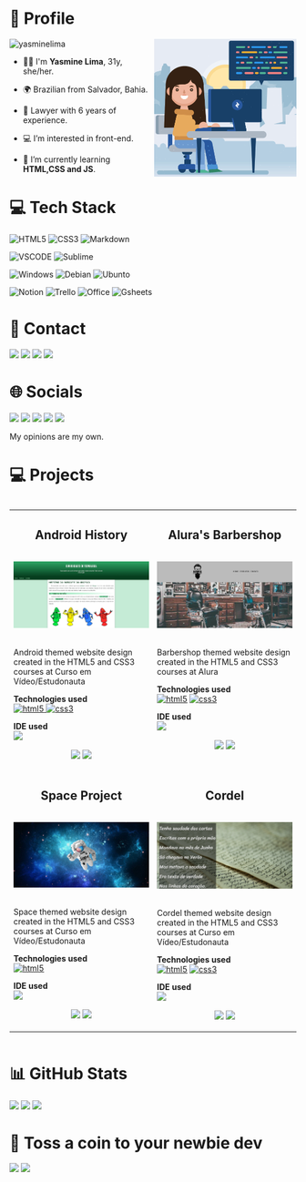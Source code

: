 <html>
  <style>
    div {
      overflow: scroll;
    }
  </style>
<body>
  
  <h1>👤 Profile</h1>
  
  <img align="right" alt="Coding" width="250" src="/Media/woman.gif">
  <img src="https://komarev.com/ghpvc/?username=yasminelima&label=Profile%20views&color=70A4FC&style=flat" alt="yasminelima" />
  
  
  - 🙋‍♀️ I'm **Yasmine Lima**, 31y, she/her.
  - 🌍 Brazilian from Salvador, Bahia.
  - 👔 Lawyer with 6 years of experience.
  
  - 💻 I’m interested in front-end.
  - 🌱 I’m currently learning **HTML,CSS and JS**.
  
  <h1>💻 Tech Stack</h1>
  
  <img src="https://img.shields.io/badge/HTML5-E34F26?style=for-the-badge&logo=html5&logoColor=white" alt="HTML5"> <img src="https://img.shields.io/badge/CSS3-1572B6?style=for-the-badge&logo=css3&logoColor=white" alt="CSS3"> <img src="https://img.shields.io/badge/Markdown-000000?style=for-the-badge&logo=markdown&logoColor=white" alt="Markdown">
  
  <img src="https://img.shields.io/badge/VSCode-0078D4?style=for-the-badge&logo=visual%20studio%20code&logoColor=white" alt="VSCODE"> <img src="https://img.shields.io/badge/sublime_text-%23575757.svg?&style=for-the-badge&logo=sublime-text&logoColor=important" alt="Sublime">
  
  <img src="https://img.shields.io/badge/Windows-0078D6?style=for-the-badge&logo=windows&logoColor=white" alt="Windows"> <img src="https://img.shields.io/badge/Debian-A81D33?style=for-the-badge&logo=debian&logoColor=white" alt="Debian"> <img src="https://img.shields.io/badge/Ubuntu-E95420?style=for-the-badge&logo=ubuntu&logoColor=white" alt="Ubunto">
  
  <img src="https://img.shields.io/badge/Notion-000000?style=for-the-badge&logo=notion&logoColor=white" alt="Notion"> <img src="https://img.shields.io/badge/Trello-0052CC?style=for-the-badge&logo=trello&logoColor=white" alt="Trello"> <img src="https://img.shields.io/badge/Microsoft_Office-D83B01?style=for-the-badge&logo=microsoft-office&logoColor=white" alt="Office"> <img src="https://img.shields.io/badge/Google%20Sheets-34A853?style=for-the-badge&logo=google-sheets&logoColor=white" alt="Gsheets">
  
  <h1>📩 Contact</h1>
  
  <addres><a href="mailto:yasminelimadev@gmail.com"><img src="https://img.shields.io/badge/Gmail-D14836?style=for-the-badge&logo=gmail&logoColor=white"></a></addres> <a href="https://linkedin.com/in/yasminelimadev" target="_blank"><img src="https://img.shields.io/badge/LinkedIn-0077B5?style=for-the-badge&logo=linkedin&logoColor=white"></a> <a href="https://github.com/yasminelima" target="_blank"><img src="https://img.shields.io/badge/GitHub-100000?style=for-the-badge&logo=github&logoColor=white"></a> <a href="https://gitlab.com/yasminelima" target="_blank"><img src="https://img.shields.io/badge/GitLab-330F63?style=for-the-badge&logo=gitlab&logoColor=white"></a>
  
  <h1>🌐 Socials</h1>
  
  <a href="https://instagram.com/yasmine_lima" target="_blank"><img src="https://img.shields.io/badge/Instagram-E4405F?style=for-the-badge&logo=instagram&logoColor=white"></a> <a href="https://twitch.tv/bimbas" target="_blank"><img src="https://img.shields.io/badge/Twitch-9146FF?style=for-the-badge&logo=twitch&logoColor=white"></a> <a href="https://twitter.com/biribimbas" target="_blank"><img src="https://img.shields.io/badge/Twitter-1DA1F2?style=for-the-badge&logo=twitter&logoColor=white"></a> <a href="https://discord.com/users/Bimbas#6465" target="_blank"><img src="https://img.shields.io/badge/Discord-5865F2?style=for-the-badge&logo=discord&logoColor=white"></a> <a href="https://open.spotify.com/user/12148149812" target="_blank"><img src="https://img.shields.io/badge/Spotify-1ED760?&style=for-the-badge&logo=spotify&logoColor=white"></a><br>
  
  <p>My opinions are my own.</p>
  
  <h1>💻 Projects </h1>
  
  <div>
    <table>
        <tr>
        <td width="50%" valign="top">
          <h2 align="center">Android History</h2><br>
          <a target="_blank" href="https://yasminelima.github.io/projeto-android/"><img src="/Media/AndroidSite.png" width="100%" alt="Android Project"/></a><br><br>
          <p>Android themed website design created in the HTML5 and CSS3 courses at Curso em Vídeo/Estudonauta</p>
          <p align="left"><strong>Technologies used</strong><br>
          <a href="https://www.w3.org/html/" target="_blank" rel="noreferrer"><img src="https://img.shields.io/badge/HTML5-E34F26?style=for-the-badge&logo=html5&logoColor=white" alt="html5"> </a>
          <a href="https://www.w3schools.com/css/" target="_blank" rel="noreferrer"> <img src="https://img.shields.io/badge/CSS3-1572B6?style=for-the-badge&logo=css3&logoColor=white" alt="css3"></a>
          </p>
          <p align="left"><strong>IDE used</strong><br>
          <img src="https://img.shields.io/badge/VSCode-0078D4?style=for-the-badge&logo=visual%20studio%20code&logoColor=white"></p>
          <p align="center">
          <a href="https://github.com/yasminelima/projeto-android" target="_blank"><img src="https://img.shields.io/static/v1?label=|&message=CODE&color=05F718&style=plastic&logo=github&logo-color=white"/></a>
          <a href="https://yasminelima.github.io/projeto-android/" target="_blank"><img src="https://img.shields.io/static/v1?label=|&message=WEBSITE&color=82D8F9&style=plastic&logo=google-chrome&logo-color=white"/></a>
          </p>
        </td>
        <td width="50%" valign="top">
        <h2 align="center">Alura's Barbershop</h2>
          <br>
          <a target="_blank" href="https://yasminelima.github.io/site-alura/"><img src="/Media/AluraSite.png" width="100%" alt="Android Project"/></a><br><br>
          <p>Barbershop themed website design created in the HTML5 and CSS3 courses at Alura</p>
          <p align="left"><strong>Technologies used</strong><br>
          <a href="https://www.w3.org/html/" target="_blank" rel="noreferrer"> <img src="https://img.shields.io/badge/HTML5-E34F26?style=for-the-badge&logo=html5&logoColor=white" alt="html5"></a>
          <a href="https://www.w3schools.com/css/" target="_blank" rel="noreferrer"> <img src="https://img.shields.io/badge/CSS3-1572B6?style=for-the-badge&logo=css3&logoColor=white" alt="css3"></a>
          </p>
          <p align="left"><strong>IDE used</strong><br>
          <img src="https://img.shields.io/badge/sublime_text-%23575757.svg?&style=for-the-badge&logo=sublime-text&logoColor=important">
          </p>
          <p align="center">
          <a href="https://github.com/yasminelima/site-alura" target="_blank"><img src="https://img.shields.io/static/v1?label=|&message=CODE&color=05F718&style=plastic&logo=github&logo-color=white"></a>
          <a href="https://yasminelima.github.io/site-alura/" target="_blank"><img src="https://img.shields.io/static/v1?label=|&message=WEBSITE&color=82D8F9&style=plastic&logo=google-chrome&logo-color=white"></a>
          </p>
        </td>
        </tr>
            <!------ linha 2 ------>
        <tr>
        <td width="50%" valign="top">
          <h2 align="center">Space Project</h2><br>
          <a target="_blank" href="https://yasminelima.github.io/astronauta-site/"><img src="/Media/Astronauta.png" width="100%" alt="Space Project"/></a><br><br>
          <p>Space themed website design created in the HTML5 and CSS3 courses at Curso em Vídeo/Estudonauta</p>
          <p align="left"><strong>Technologies used</strong><br>
          <a href="https://www.w3.org/html/" target="_blank" rel="noreferrer"><img src="https://img.shields.io/badge/HTML5-E34F26?style=for-the-badge&logo=html5&logoColor=white" alt="html5"> </a>
          </p>
          <p align="left"><strong>IDE used</strong><br>
          <img src="https://img.shields.io/badge/VSCode-0078D4?style=for-the-badge&logo=visual%20studio%20code&logoColor=white"></p>
          <p align="center">
          <a href="https://github.com/yasminelima/astronauta-site" target="_blank"><img src="https://img.shields.io/static/v1?label=|&message=CODE&color=05F718&style=plastic&logo=github&logo-color=white"/></a>
          <a href="https://yasminelima.github.io/astronauta-site/" target="_blank"><img src="https://img.shields.io/static/v1?label=|&message=WEBSITE&color=82D8F9&style=plastic&logo=google-chrome&logo-color=white"/></a>
          </p>
        </td>
        <td width="50%" valign="top">
        <h2 align="center">Cordel</h2>
          <br>
          <a target="_blank" href="https://yasminelima.github.io/projeto-cordel/"><img src="/Media/Cordel1.png" width="100%" alt="Android Project"/></a><br><br>
          <p>Cordel themed website design created in the HTML5 and CSS3 courses at Curso em Vídeo/Estudonauta</p>
          <p align="left"><strong>Technologies used</strong><br>
          <a href="https://www.w3.org/html/" target="_blank" rel="noreferrer"> <img src="https://img.shields.io/badge/HTML5-E34F26?style=for-the-badge&logo=html5&logoColor=white" alt="html5"></a>
          <a href="https://www.w3schools.com/css/" target="_blank" rel="noreferrer"> <img src="https://img.shields.io/badge/CSS3-1572B6?style=for-the-badge&logo=css3&logoColor=white" alt="css3"></a>
          </p>
          <p align="left"><strong>IDE used</strong><br>
          <img src="https://img.shields.io/badge/VSCode-0078D4?style=for-the-badge&logo=visual%20studio%20code&logoColor=white"></p>
          </p>
          <p align="center">
          <a href="https://github.com/yasminelima/projeto-cordel" target="_blank"><img src="https://img.shields.io/static/v1?label=|&message=CODE&color=05F718&style=plastic&logo=github&logo-color=white"></a>
          <a href="https://yasminelima.github.io/projeto-cordel/" target="_blank"><img src="https://img.shields.io/static/v1?label=|&message=WEBSITE&color=82D8F9&style=plastic&logo=google-chrome&logo-color=white"></a>
          </p>
        </td>
        </tr>
    </table>
  </div>
  
  <h1>📊 GitHub Stats</h1>
    <img src="https://github-readme-stats.vercel.app/api?username=yasminelima&theme=tokyonight&hide_border=true&include_all_commits=true&count_private=false">
    <img src="https://github-readme-streak-stats.herokuapp.com/?user=yasminelima&theme=tokyonight&hide_border=true">
    <img src="https://github-readme-stats.vercel.app/api/top-langs/?username=yasminelima&theme=tokyonight&hide_border=true&include_all_commits=true&count_private=false&layout=compact">
  
  <h1>💌 Toss a coin to your newbie dev</h1>
    <a href="https://buymeacoffee.com/yasminelimadev" target="_blank"><img src="https://img.shields.io/badge/Buy%20Me%20a%20Coffee-ffdd00?style=for-the-badge&logo=buy-me-a-coffee&logoColor=black"></a> <a href="https://app.picpay.com/user/yasminealima" target="_blank"><img src="https://img.shields.io/badge/picpay-21C25E?style=for-the-badge&logo=picpay&logoColor=white"></a>
</body>
</html>